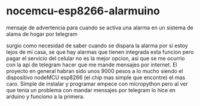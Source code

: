 # nocemcu-esp8266-alarmuino
mensaje de advertencia para cuando se activa una alarma en un sistema de alama de hogar por telegram

surgio como necesidad de saber cuando se dispara la alarma por si estoy lejos de mi casa, se que hay alarmas que tienen integrada esta funcion pero pagar el servicio del celular no es la mejor opcion, asi que se me ocurrio con la api de telegram hacer que me mande mensajes por internet. El proyecto en general habran sido unos 9000 pesos a lo mucho siendo el dispositivo nodeMCU esp8266 (el chip mas simple que encontre) el mas caro. Simple de instalar y programar empece con micropython pero al ver que tenia un problema con mandar mensajes por telegram lo hice en arduino y funciono a la primera.
